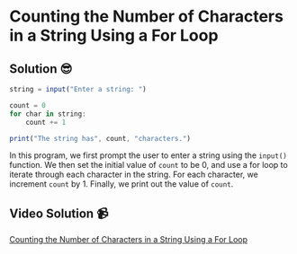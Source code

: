 # Counting the Number of Characters in a String Using a For Loop

## Solution 😎

```javascript
string = input("Enter a string: ")

count = 0
for char in string:
    count += 1

print("The string has", count, "characters.")
```

In this program, we first prompt the user to enter a string using the `input()` function. We then set the initial value of `count` to be 0, and use a for loop to iterate through each character in the string. For each character, we increment `count` by 1. Finally, we print out the value of `count`.

## Video Solution 📹

[Counting the Number of Characters in a String Using a For Loop](https://edpuzzle.com/assignments/6386b499be72ea40ca5bec43/watch)
